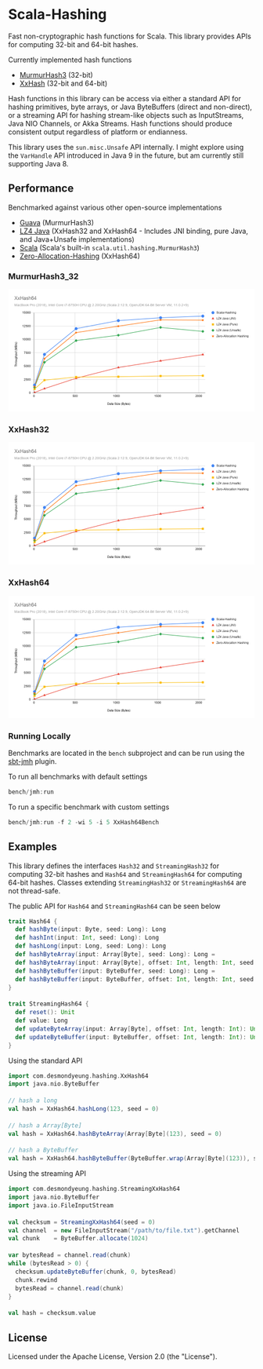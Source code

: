 # Scala-Hashing

Fast non-cryptographic hash functions for Scala. This library provides APIs for computing 32-bit and 64-bit hashes.

Currently implemented hash functions
* [MurmurHash3](https://github.com/aappleby/smhasher) (32-bit)
* [XxHash](https://github.com/Cyan4973/xxHash) (32-bit and 64-bit)

Hash functions in this library can be access via either a standard API for hashing primitives, byte arrays, or Java ByteBuffers (direct and non-direct), or a streaming API for hashing stream-like objects such as InputStreams, Java NIO Channels, or Akka Streams. Hash functions should produce consistent output regardless of platform or endianness.

This library uses the `sun.misc.Unsafe` API internally. I might explore using the `VarHandle` API introduced in Java 9 in the future, but am currently still supporting Java 8.

## Performance

Benchmarked against various other open-source implementations
* [Guava](https://github.com/google/guava) (MurmurHash3)
* [LZ4 Java](https://github.com/lz4/lz4-java) (XxHash32 and XxHash64 - Includes JNI binding, pure Java, and Java+Unsafe implementations)
* [Scala](https://github.com/scala/scala) (Scala's built-in `scala.util.hashing.MurmurHash3`)
* [Zero-Allocation-Hashing](https://github.com/OpenHFT/Zero-Allocation-Hashing) (XxHash64)

### MurmurHash3_32
![MurmurHash3_32](https://github.com/desmondyeung/scala-hashing/blob/master/bench/src/main/resource/results/XxHash64.png)

### XxHash32
![XxHash32](https://github.com/desmondyeung/scala-hashing/blob/master/bench/src/main/resource/results/XxHash64.png)

### XxHash64
![XxHash64](https://github.com/desmondyeung/scala-hashing/blob/master/bench/src/main/resource/results/XxHash64.png)


### Running Locally

Benchmarks are located in the `bench` subproject and can be run using the [sbt-jmh](https://github.com/ktoso/sbt-jmh) plugin.

To run all benchmarks with default settings
```sbt
bench/jmh:run
```
To run a specific benchmark with custom settings
```sbt
bench/jmh:run -f 2 -wi 5 -i 5 XxHash64Bench
```

## Examples

This library defines the interfaces `Hash32` and `StreamingHash32` for computing 32-bit hashes and `Hash64` and `StreamingHash64` for computing 64-bit hashes. Classes extending `StreamingHash32` or `StreamingHash64` are not thread-safe.

The public API for `Hash64` and `StreamingHash64` can be seen below
```scala
trait Hash64 {
  def hashByte(input: Byte, seed: Long): Long
  def hashInt(input: Int, seed: Long): Long
  def hashLong(input: Long, seed: Long): Long
  def hashByteArray(input: Array[Byte], seed: Long): Long =
  def hashByteArray(input: Array[Byte], offset: Int, length: Int, seed: Long): Long
  def hashByteBuffer(input: ByteBuffer, seed: Long): Long =
  def hashByteBuffer(input: ByteBuffer, offset: Int, length: Int, seed: Long): Long
}

trait StreamingHash64 {
  def reset(): Unit
  def value: Long
  def updateByteArray(input: Array[Byte], offset: Int, length: Int): Unit
  def updateByteBuffer(input: ByteBuffer, offset: Int, length: Int): Unit
}
```

Using the standard API
```scala
import com.desmondyeung.hashing.XxHash64
import java.nio.ByteBuffer

// hash a long
val hash = XxHash64.hashLong(123, seed = 0)

// hash a Array[Byte]
val hash = XxHash64.hashByteArray(Array[Byte](123), seed = 0)

// hash a ByteBuffer
val hash = XxHash64.hashByteBuffer(ByteBuffer.wrap(Array[Byte](123)), seed = 0)
```

Using the streaming API
```scala
import com.desmondyeung.hashing.StreamingXxHash64
import java.nio.ByteBuffer
import java.io.FileInputStream

val checksum = StreamingXxHash64(seed = 0)
val channel  = new FileInputStream("/path/to/file.txt").getChannel
val chunk    = ByteBuffer.allocate(1024)

var bytesRead = channel.read(chunk)
while (bytesRead > 0) {
  checksum.updateByteBuffer(chunk, 0, bytesRead)
  chunk.rewind
  bytesRead = channel.read(chunk)
}

val hash = checksum.value
```

## License

Licensed under the Apache License, Version 2.0 (the "License").
